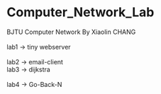 # Computer_Network_Lab
BJTU Computer Network By Xiaolin CHANG<br />
<br />lab1 -> tiny webserver<br />
<br />lab2 -> email-client
<br />lab3 -> dijkstra<br />
<br />lab4 -> Go-Back-N<br />
